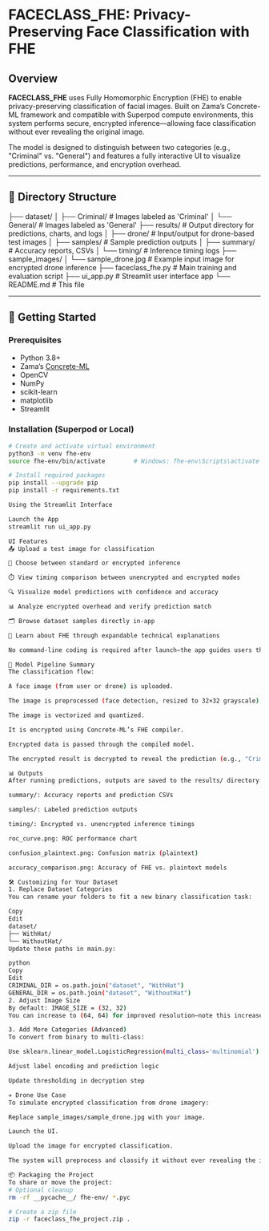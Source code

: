 # FACECLASS_FHE: Privacy-Preserving Face Classification with FHE

## Overview
**FACECLASS_FHE** uses Fully Homomorphic Encryption (FHE) to enable privacy-preserving classification of facial images. Built on Zama’s Concrete-ML framework and compatible with Superpod compute environments, this system performs secure, encrypted inference—allowing face classification without ever revealing the original image.

The model is designed to distinguish between two categories (e.g., "Criminal" vs. "General") and features a fully interactive UI to visualize predictions, performance, and encryption overhead.

---

## 📁 Directory Structure
├── dataset/
│ ├── Criminal/ # Images labeled as 'Criminal'
│ └── General/ # Images labeled as 'General'
├── results/ # Output directory for predictions, charts, and logs
│ ├── drone/ # Input/output for drone-based test images
│ ├── samples/ # Sample prediction outputs
│ ├── summary/ # Accuracy reports, CSVs
│ └── timing/ # Inference timing logs
├── sample_images/
│ └── sample_drone.jpg # Example input image for encrypted drone inference
├── faceclass_fhe.py # Main training and evaluation script
├── ui_app.py # Streamlit user interface app
└── README.md # This file

---

## 🚀 Getting Started

### Prerequisites
- Python 3.8+
- Zama’s [Concrete-ML](https://github.com/zama-ai/concrete-ml)
- OpenCV
- NumPy
- scikit-learn
- matplotlib
- Streamlit

### Installation (Superpod or Local)
```bash
# Create and activate virtual environment
python3 -m venv fhe-env
source fhe-env/bin/activate        # Windows: fhe-env\Scripts\activate

# Install required packages
pip install --upgrade pip
pip install -r requirements.txt

Using the Streamlit Interface

Launch the App
streamlit run ui_app.py

UI Features
📤 Upload a test image for classification

🧠 Choose between standard or encrypted inference

⏱️ View timing comparison between unencrypted and encrypted modes

🔍 Visualize model predictions with confidence and accuracy

📊 Analyze encrypted overhead and verify prediction match

🗂️ Browse dataset samples directly in-app

📖 Learn about FHE through expandable technical explanations

No command-line coding is required after launch—the app guides users through every step.

🧠 Model Pipeline Summary
The classification flow:

A face image (from user or drone) is uploaded.

The image is preprocessed (face detection, resized to 32×32 grayscale).

The image is vectorized and quantized.

It is encrypted using Concrete-ML’s FHE compiler.

Encrypted data is passed through the compiled model.

The encrypted result is decrypted to reveal the prediction (e.g., "Criminal").

📊 Outputs
After running predictions, outputs are saved to the results/ directory:

summary/: Accuracy reports and prediction CSVs

samples/: Labeled prediction outputs

timing/: Encrypted vs. unencrypted inference timings

roc_curve.png: ROC performance chart

confusion_plaintext.png: Confusion matrix (plaintext)

accuracy_comparison.png: Accuracy of FHE vs. plaintext models

🛠️ Customizing for Your Dataset
1. Replace Dataset Categories
You can rename your folders to fit a new binary classification task:

Copy
Edit
dataset/
├── WithHat/
└── WithoutHat/
Update these paths in main.py:

python
Copy
Edit
CRIMINAL_DIR = os.path.join("dataset", "WithHat")
GENERAL_DIR = os.path.join("dataset", "WithoutHat")
2. Adjust Image Size
By default: IMAGE_SIZE = (32, 32)
You can increase to (64, 64) for improved resolution—note this increases FHE latency.

3. Add More Categories (Advanced)
To convert from binary to multi-class:

Use sklearn.linear_model.LogisticRegression(multi_class='multinomial')

Adjust label encoding and prediction logic

Update thresholding in decryption step

✈️ Drone Use Case
To simulate encrypted classification from drone imagery:

Replace sample_images/sample_drone.jpg with your image.

Launch the UI.

Upload the image for encrypted classification.

The system will preprocess and classify it without ever revealing the image content.

📦 Packaging the Project
To share or move the project:
# Optional cleanup
rm -rf __pycache__/ fhe-env/ *.pyc

# Create a zip file
zip -r faceclass_fhe_project.zip .

